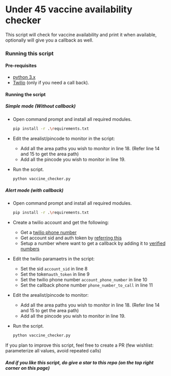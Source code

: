 # Under 45 vaccine availability checker

This script will check for vaccine availability and print it when available, optionally will give you a callback as well.

### Running this script

#### Pre-requisites
* [python 3.x](https://www.python.org/downloads/)
* [Twilio](https://www.twilio.com/) (only if you need a call back).

#### Running the script

##### Simple mode (Without callback)
* Open command prompt and install all required modules.
    ```sh
    pip install -r .\requirements.txt
    ```

* Edit the arealist/pincode to monitor in the script:
    * Add all the area paths you wish to monitor in line 18.
(Refer line 14 and 15 to get the area path)
    * Add all the pincode you wish to monitor in line 19.

* Run the script.
    ```sh
    python vaccine_checker.py
    ```

##### Alert mode (with callback)
* Open command prompt and install all required modules.
    ```sh
    pip install -r .\requirements.txt
    ```

* Create a twilio account and get the following:
    * Get a [twilio phone number](https://www.twilio.com/docs/voice/quickstart/python)
    * Get account sid and auth token by [referring this](https://www.twilio.com/docs/voice/quickstart/python?code-sample=code-make-a-phone-call-using-twilio&code-language=Python&code-sdk-version=6.x#replace-the-placeholder-credential-values)
    * Setup a number where want to get a callback by adding it to [verified numbers](https://www.twilio.com/console/phone-numbers/verified)


* Edit the twilio paramaetrs in the script:
    * Set the sid ```account_sid``` in line 8 
    * Set the token```auth_token``` in line 9
    * Set the twilio phone number ```account_phone_number``` in line 10
    * Set the callback phone number ```phone_number_to_call``` in line 11

* Edit the arealist/pincode to monitor:
    * Add all the area paths you wish to monitor in line 18.
(Refer line 14 and 15 to get the area path)
    * Add all the pincode you wish to monitor in line 19.

* Run the script.
    ```sh
    python vaccine_checker.py
    ```

If you plan to improve this script, feel free to create a PR (few wishlist: parameterize all values, avoid repeated calls)
##### And if you like this script, do give a star to this repo (on the top right corner on this page)

